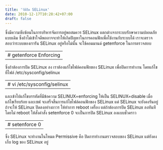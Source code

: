 ```yaml
---
title: 'วิธีปิด SELinux'
date: 2010-12-17T10:28:42+07:00
draft: false
---
```

ซึ่งมีความซับซ้อนในการบริหารจัดการอยู่พอสมควร SELinux แตกต่างจากระบบรักษาความปลอดภัยแบบเดิม ซึ่งถ้าไม่เข้าใจดีพออาจจะทำให้เกิดปัญหาในการคอนฟิกเพื่อใช้งานกับระบบได้
เราจะตรวจสอบว่าระบบของเรารัน SELinux อยู่หรือไม่นั้น จะใช้คอมมานด์ getenforce ในการตรวจสอบ
<table class="table table-bordered">
         <td>
            # getenforce  
            Enforcing
         </td>
</table>


ซึ่งถ้าต้องการปิด SELinux ลง เราต้องแก้ไขไฟล์คอนฟิกของ SELinux เพื่อปิดการทำงาน โดยแก้ไขที่ไฟล์ /etc/sysconfig/selinux
<table class="table table-bordered">
         <td>
            # vi /etc/sysconfig/selinux
         </td>
</table>

และเข้าไปแก้ไขบรรทัดที่มีข้อความ SELINUX=enforcing
ให้เป็น SELINUX=disable
เมื่อแก้ไขเรียบร้อย และเซฟ จะเสร็จสิ้นการแก้ไขไฟล์คอนฟิกของ SELinux แต่ SELinux จะยังคงรันอยู่ ถ้าจะให้ SELinux ปิดลงอย่างถาวร ให้ทำการ reboot เครื่อง แต่ถ้าต้องการปิด SELinux ลงทันทีโดยไม่ reboot ให้สั่งคำสั่ง setenforce 0 จะเป็นการปิด SELinux ลงแบบชั่วคราว
<table class="table table-bordered">
         <td>
            # setenforce 0
         </td>
</table>

ซึ่ง SELinux จะทำงานในโหมด Permissive คือ ปิดการทำงานตรวจสอบของ SELinux แต่ยังคงเก็บ log ของ SELinux อยู่
